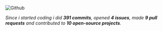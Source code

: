 ![Github](https://github.com/slowayy/slowayy/assets/85556196/d25e9cc5-8dd3-4261-bbe3-54cb4946d7cd)


<!--
<div align="center">
<br><p align="centre"></p>  
<p align="center"><img align="center" src="https://komarev.com/ghpvc/?username=oxzh&style=for-the-badge&color=blueviolet" /></p> 
<br>
</div>
-->
_Since i started coding i did **391 commits**, opened **4 issues**, made **9 pull requests** and contributed to **10 open-source projects**._
